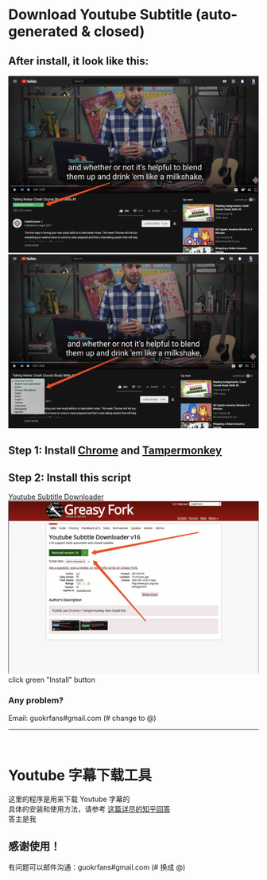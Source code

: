 # Download Youtube Subtitle (auto-generated & closed)
## After install, it look like this:  
![1](img/1.jpg)          
![2](img/2.jpg)          

## Step 1: Install [Chrome](https://www.google.com/chrome/browser/) and [Tampermonkey](https://chrome.google.com/webstore/detail/tampermonkey/dhdgffkkebhmkfjojejmpbldmpobfkfo?utm_source=chrome-ntp-icon)  

## Step 2: Install this script
[Youtube Subtitle Downloader](https://greasyfork.org/scripts/5368-youtube-subtitle-downloader)<br/>
![3](img/3.jpg)   
click green "Install" button

### Any problem?
Email: guokrfans#gmail.com (# change to @)       

---

<br/>

# Youtube 字幕下载工具
这里的程序是用来下载 Youtube 字幕的        
具体的安装和使用方法，请参考 [这篇详尽的知乎回答](http://www.zhihu.com/question/19647719/answer/16843974?group_id=789328566)      
答主是我

## 感谢使用！
有问题可以邮件沟通：guokrfans#gmail.com (# 换成 @)